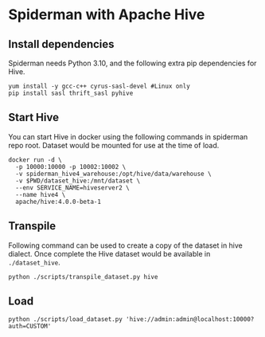 # Spiderman with Apache Hive

## Install dependencies
Spiderman needs Python 3.10, and the following extra pip dependencies for Hive.
```
yum install -y gcc-c++ cyrus-sasl-devel #Linux only
pip install sasl thrift_sasl pyhive
```

## Start Hive
You can start Hive in docker using the following commands in spiderman repo root. Dataset would be mounted for use at the time of load.
```
docker run -d \
  -p 10000:10000 -p 10002:10002 \
  -v spiderman_hive4_warehouse:/opt/hive/data/warehouse \
  -v $PWD/dataset_hive:/mnt/dataset \
  --env SERVICE_NAME=hiveserver2 \
  --name hive4 \
  apache/hive:4.0.0-beta-1
```

## Transpile
Following command can be used to create a copy of the dataset in hive dialect. Once complete the Hive dataset would be available in `./dataset_hive`.
```
python ./scripts/transpile_dataset.py hive
```

## Load
```
python ./scripts/load_dataset.py 'hive://admin:admin@localhost:10000?auth=CUSTOM'
```
